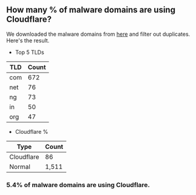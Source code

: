 ## How many % of malware domains are using Cloudflare?


We downloaded the malware domains from [here](https://urlhaus.abuse.ch) and filter out duplicates.
Here's the result.


[//]: # (start replacement)


- Top 5 TLDs

| TLD | Count |
| --- | --- |
| com | 672 |
| net | 76 |
| ng | 73 |
| in | 50 |
| org | 47 |


- Cloudflare %

| Type | Count |
| --- | --- |
| Cloudflare | 86 |
| Normal | 1,511 |


### 5.4% of malware domains are using Cloudflare.